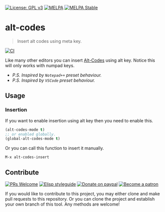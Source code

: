 [![License: GPL v3](https://img.shields.io/badge/License-GPL%20v3-blue.svg)](https://www.gnu.org/licenses/gpl-3.0)
[![MELPA](https://melpa.org/packages/alt-codes-badge.svg)](https://melpa.org/#/alt-codes)
[![MELPA Stable](https://stable.melpa.org/packages/alt-codes-badge.svg)](https://stable.melpa.org/#/alt-codes)

# alt-codes
> Insert alt codes using meta key.

[![CI](https://github.com/jcs-elpa/alt-codes/actions/workflows/test.yml/badge.svg)](https://github.com/jcs-elpa/alt-codes/actions/workflows/test.yml)

Like many other editors you can insert [Alt-Codes](https://www.alt-codes.net/) 
using alt key. Notice this will only works with numpad keys.

* *P.S. Inspired by `Notepad++` preset behaviour.*
* *P.S. Inspired by `VSCode` preset behaviour.*

## Usage

### Insertion

If you want to enable insertion using alt key then you need to enable this.

```el
(alt-codes-mode t)
;; or enabled globally.
(global-alt-codes-mode t)
```

Or you can call this function to insert it manually.

```
M-x alt-codes-insert
```

## Contribute

[![PRs Welcome](https://img.shields.io/badge/PRs-welcome-brightgreen.svg)](http://makeapullrequest.com)
[![Elisp styleguide](https://img.shields.io/badge/elisp-style%20guide-purple)](https://github.com/bbatsov/emacs-lisp-style-guide)
[![Donate on paypal](https://img.shields.io/badge/paypal-donate-1?logo=paypal&color=blue)](https://www.paypal.me/jcs090218)
[![Become a patron](https://img.shields.io/badge/patreon-become%20a%20patron-orange.svg?logo=patreon)](https://www.patreon.com/jcs090218)

If you would like to contribute to this project, you may either 
clone and make pull requests to this repository. Or you can 
clone the project and establish your own branch of this tool. 
Any methods are welcome!
